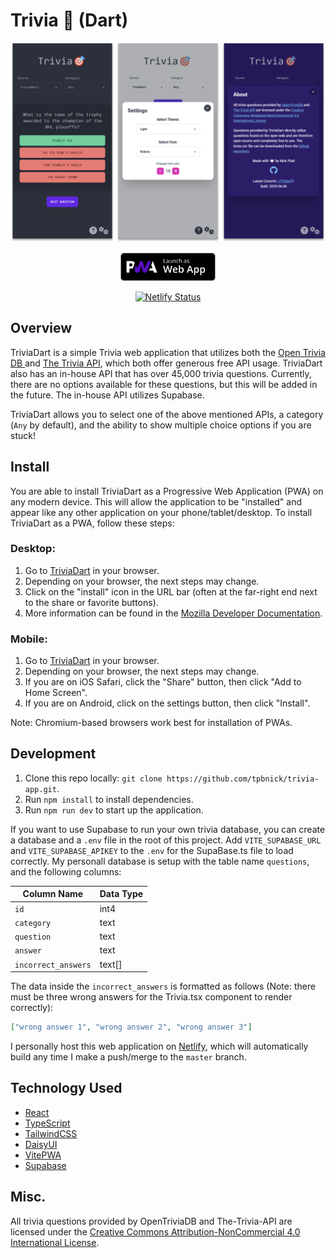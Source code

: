 # Trivia 🎯 (Dart)

<div align="center">

![trivia-dart-image](/src/assets/triviadart.png)<br>

<a href="https://triviadart.com" target="_blank"><img src="public/pwa.svg" height="45"></a><br>

[![Netlify Status](https://api.netlify.com/api/v1/badges/6cb91f4b-93fe-4ac1-b7e0-417c39c7a2c4/deploy-status)](https://app.netlify.com/sites/triviadart/deploys)

</div>

## Overview

TriviaDart is a simple Trivia web application that utilizes both the [Open Trivia DB ](https://opentdb.com/) and [The Trivia API](https://the-trivia-api.com/), which both offer generous free API usage. TriviaDart also has an in-house API that has over 45,000 trivia questions. Currently, there are no options available for these questions, but this will be added in the future. The in-house API utilizes Supabase.

TriviaDart allows you to select one of the above mentioned APIs, a category (`Any` by default), and the ability to show multiple choice options if you are stuck!

## Install

You are able to install TriviaDart as a Progressive Web Application (PWA) on any modern device. This will allow the application to be "installed" and appear like any other application on your phone/tablet/desktop. To install TriviaDart as a PWA, follow these steps:

### Desktop:

1. Go to [TriviaDart](https://triviadart.com) in your browser.
2. Depending on your browser, the next steps may change.
3. Click on the "install" icon in the URL bar (often at the far-right end next to the share or favorite buttons).
4. More information can be found in the [Mozilla Developer Documentation](https://developer.mozilla.org/en-US/docs/Web/Progressive_web_apps/Guides/Making_PWAs_installable#installation_from_the_web).

### Mobile:

1. Go to [TriviaDart](https://triviadart.com) in your browser.
2. Depending on your browser, the next steps may change.
3. If you are on iOS Safari, click the "Share" button, then click "Add to Home Screen".
4. If you are on Android, click on the settings button, then click "Install".

Note: Chromium-based browsers work best for installation of PWAs.

## Development

1. Clone this repo locally: `git clone https://github.com/tpbnick/trivia-app.git`.
2. Run `npm install` to install dependencies.
3. Run `npm run dev` to start up the application.

If you want to use Supabase to run your own trivia database, you can create a database and a `.env` file in the root of this project. Add `VITE_SUPABASE_URL` and `VITE_SUPABASE_APIKEY` to the `.env` for the SupaBase.ts file to load correctly. My personall database is setup with the table name `questions`, and the following columns:

| Column Name         | Data Type |
| ------------------- | --------- |
| `id`                | int4      |
| `category`          | text      |
| `question`          | text      |
| `answer`            | text      |
| `incorrect_answers` | text[]    |

The data inside the `incorrect_answers` is formatted as follows (Note: there must be three wrong answers for the Trivia.tsx component to render correctly):

```json
["wrong answer 1", "wrong answer 2", "wrong answer 3"]
```

I personally host this web application on [Netlify](https://netlify.com), which will automatically build any time I make a push/merge to the `master` branch.

## Technology Used

- [React](https://react.dev/)
- [TypeScript](https://www.typescriptlang.org/)
- [TailwindCSS](https://tailwindcss.com/)
- [DaisyUI](https://daisyui.com/)
- [VitePWA](https://github.com/vite-pwa/vite-plugin-pwa)
- [Supabase](https://supabase.com/)

## Misc.

All trivia questions provided by OpenTriviaDB and The-Trivia-API are licensed under the [Creative Commons Attribution-NonCommercial 4.0 International License](https://creativecommons.org/licenses/by-nc/4.0/).
